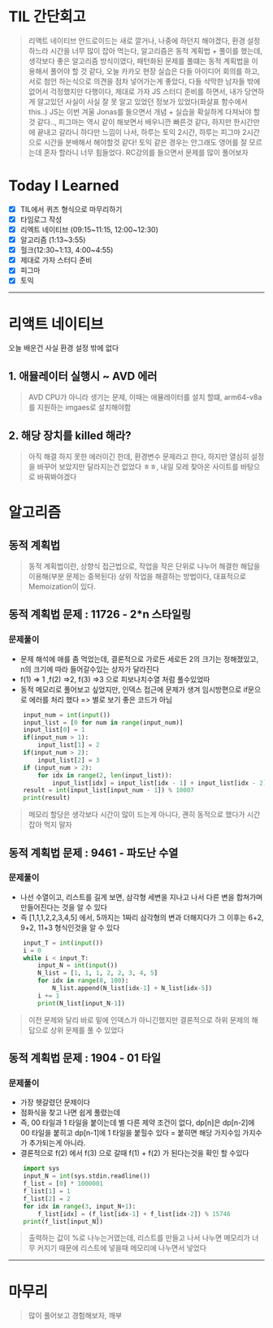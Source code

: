 # TIL 간단회고

> 리액트 네이티브 안드로이드는 새로 깔거나, 나중에 하던지 해야겠다, 환경 설정 하느라 시간을 너무 많이 잡아 먹는다,
> 알고리즘은 동적 계획법 + 풀이를 했는데, 생각보다 좋은 알고리즘 방식이였다, 패턴화된 문제를 풀떄는 동적 계획법을 이용해서 풀어야 할 것 같다,
> 오늘 카카오 현장 실습은 다들 아이디어 회의를 하고, 서로 첨언 하는식으로 의견을 점차 넣어가는게 좋았다, 다들 삭막한 남자들 밖에 없어서 걱정했지만 다행이다,
> 제대로 가자 JS 스터디 준비를 하면서, 내가 당연하게 알고있던 사실이 사실 잘 못 알고 있었던 정보가 있었다(화살표 함수에서 this..) JS는 이번 겨울 Jonas를 들으면서 개념 + 실습을 확실하게 다져놔야 할 것 같다..,
> 피그마는 역시 같이 해보면서 배우니깐 빠른것 같다, 하지만 한시간만에 끝내고 갈라니 하다만 느낌이 나서, 하루는 토익 2시간, 하루는 피그마 2시간으로 시간을 분배해서 해야할것 같다!
> 토익 같은 경우는 안그래도 영어를 잘 모르는데 혼자 할라니 너무 힘들었다. RC강의를 들으면서 문제를 많이 풀어보자

# Today I Learned

- [x] TIL에서 퀴즈 형식으로 마무리하기
- [x] 타임로그 작성
- [x] 리엑트 네이티브 (09:15~11:15, 12:00~12:30)
- [x] 알고리즘 (1:13~3:55)
- [x] 헐크(12:30~1:13, 4:00~4:55)
- [x] 제대로 가자 스터디 준비
- [x] 피그마
- [x] 토익

---

# 리액트 네이티브

오늘 배운건 사실 환경 설정 밖에 없다

## 1. 애뮬레이터 실행시 ~ AVD 에러

> AVD CPU가 아니라 생기는 문제, 이때는 애뮬레이터를 설치 할떄, arm64-v8a를 지원하는 imgaes로 설치해야함

## 2. 해당 장치를 killed 해라?

> 아직 해결 하지 못한 에러이긴 한데, 환경변수 문제라고 한다, 하지만 열심히 설정을 바꾸어 보았지만 달라지는건 없었다 ㅎㅎ, 내일 모레 찾아온 사이트를 바탕으로 바꿔봐야겠다

# 알고리즘

## 동적 계획법

> 동적 계획법이란, 상향식 접근법으로, 작업을 작은 단위로 나누어 해결한 해답을 이용해(부분 문제는 중복된다) 상위 작업을 해결하는 방법이다, 대표적으로 Memoization이 있다.

## 동적 계획법 문제 : 11726 - 2\*n 스타일링

### 문제풀이

- 문제 해석에 애를 좀 먹었는데, 결론적으로 가로든 세로든 2의 크기는 정해졌있고, n의 크기에 따라 들어갈수있는 상자가 달라진다
- f(1) => 1 ,f(2) =>2, f(3) =>3 으로 피보나치수열 처럼 풀수있었따
- 동적 메모리로 풀어보고 싶었지만, 인덱스 접근에 문제가 생겨 임시방편으로 if문으로 에러를 처리 했다 => 별로 보기 좋은 코드가 아님

```python
    input_num = int(input())
    input_list = [0 for num in range(input_num)]
    input_list[0] = 1
    if(input_num > 1):
        input_list[1] = 2
    if(input_num > 2):
        input_list[2] = 3
    if (input_num > 2):
        for idx in range(2, len(input_list)):
            input_list[idx] = input_list[idx - 1] + input_list[idx - 2]
    result = int(input_list[input_num - 1]) % 10007
    print(result)
```

> 메모리 할당은 생각보다 시간이 많이 드는게 아니다, 괜히 동적으로 했다가 시간 잡아 먹지 말자

## 동적 계획법 문제 : 9461 - 파도난 수열

### 문제풀이

- 나선 수열이고, 리스트를 길게 보면, 삼각형 세변을 지나고 나서 다른 변을 합쳐가며 만들어진다는 것을 알 수 있다
- 즉 [1,1,1,2,2,3,4,5] 에서, 5까지는 1짜리 삼각형의 변과 더해지다가 그 이후는 6+2, 9+2, 11+3 형식인것을 알 수 있다

```python
    input_T = int(input())
    i = 0
    while i < input_T:
        input_N = int(input())
        N_list = [1, 1, 1, 2, 2, 3, 4, 5]
        for idx in range(8, 100):
            N_list.append(N_list[idx-1] + N_list[idx-5])
        i += 1
        print(N_list[input_N-1])
```

> 이전 문제와 달리 바로 밑에 인덱스가 아니긴했지만 결론적으로 하위 문제의 해답으로 상위 문제를 풀 수 있었다

## 동적 계획법 문제 : 1904 - 01 타일

### 문제풀이

- 가장 헷갈렸던 문제이다
- 점화식을 찾고 나면 쉽게 풀렸는데
- 즉, 00 타일과 1 타일을 붙이는데 별 다른 제약 조건이 없다, dp[n]은 dp[n-2]에 00 타일을 붙히고 dp[n-1]에 1 타일을 붙힐수 있다 = 붙히면 해당 가지수임 가지수가 추가되는게 아니라.
- 결론적으로 f(2) 에서 f(3) 으로 갈때 f(1) + f(2) 가 된다는것을 확인 할 수있다

```python
    import sys
    input_N = int(sys.stdin.readline())
    f_list = [0] * 1000001
    f_list[1] = 1
    f_list[2] = 2
    for idx in range(3, input_N+1):
        f_list[idx] = (f_list[idx-1] + f_list[idx-2]) % 15746
    print(f_list[input_N])
```

> 출력하는 값이 %로 나누는거였는데, 리스트를 만들고 나서 나누면 메모리가 너무 커지기 때문에 리스트에 넣을때 메모리에 나누면서 넣었다

---

# 마무리

> 많이 풀어보고 경험해보자, 깨부
